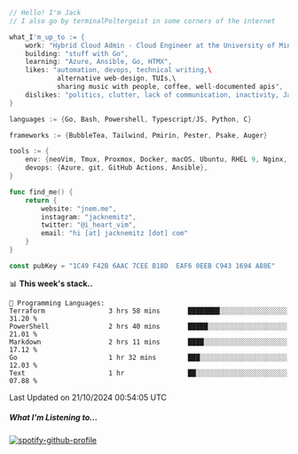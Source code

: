```go
// Hello! I'm Jack
// I also go by terminalPoltergeist in some corners of the internet

what_I'm_up_to := {
    work: "Hybrid Cloud Admin - Cloud Engineer at the University of Minnesota",
    building: "stuff with Go",
    learning: "Azure, Ansible, Go, HTMX",
    likes: "automation, devops, technical writing,\
            alternative web-design, TUIs,\
            sharing music with people, coffee, well-documented apis",
    dislikes: "politics, clutter, lack of communication, inactivity, Java",
}

languages := {Go, Bash, Powershell, Typescript/JS, Python, C}

frameworks := {BubbleTea, Tailwind, Pmirin, Pester, Psake, Auger}

tools := {
    env: {neoVim, Tmux, Proxmox, Docker, macOS, Ubuntu, RHEL 9, Nginx, DigitalOcean, Cloudflare},
    devops: {Azure, git, GitHub Actions, Ansible},
}

func find_me() {
    return {
        website: "jnem.me",
        instagram: "jacknemitz",
        twitter: "@i_heart_vim",
        email: "hi [at] jacknemitz [dot] com"
    }
}

const pubKey = "1C49 F42B 6AAC 7CEE B18D  EAF6 0EEB C943 1694 A88E"
```

<!--START_SECTION:waka-->
📊 **This week's stack..** 

```text
💬 Programming Languages: 
Terraform                3 hrs 58 mins       ████████░░░░░░░░░░░░░░░░░   31.20 % 
PowerShell               2 hrs 40 mins       █████░░░░░░░░░░░░░░░░░░░░   21.01 % 
Markdown                 2 hrs 11 mins       ████░░░░░░░░░░░░░░░░░░░░░   17.12 % 
Go                       1 hr 32 mins        ███░░░░░░░░░░░░░░░░░░░░░░   12.03 % 
Text                     1 hr                ██░░░░░░░░░░░░░░░░░░░░░░░   07.88 % 
```


 Last Updated on 21/10/2024 00:54:05 UTC
<!--END_SECTION:waka-->

##### What I'm Listening to...

[![spotify-github-profile](https://jnem.me/listening-item?maxAge=2592000)](https://jnem.me/listening)
